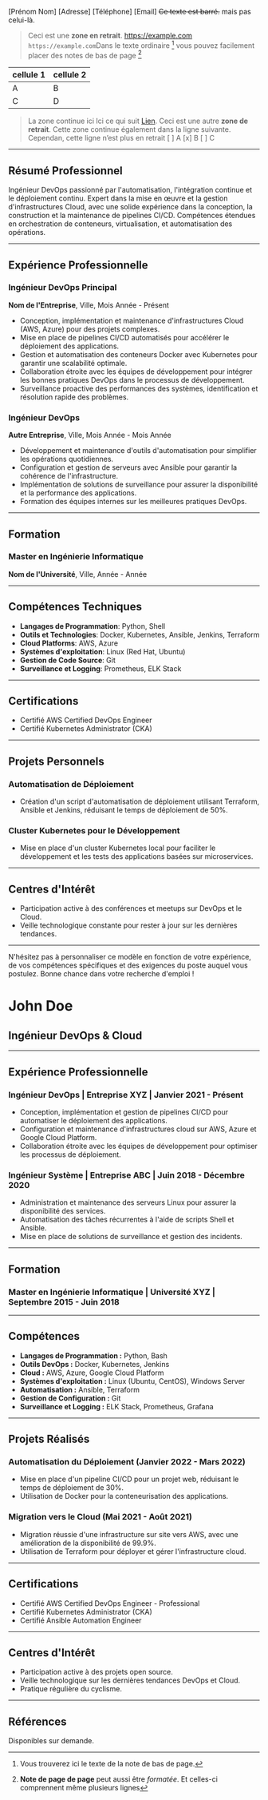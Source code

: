 [Prénom Nom]
[Adresse]
[Téléphone]
[Email]
~~Ce texte est barré.~~ mais pas celui-là.
>Ceci est une **zone en retrait**.
<https://example.com>
`https://example.com`Dans le texte ordinaire [^1] vous pouvez facilement placer des notes de bas de page [^2]
[^1]: Vous trouverez ici le texte de la note de bas de page.
 [^2]: **Note de page de page** peut aussi être *formatée*.
Et celles-ci comprennent même plusieurs lignes

>

|cellule 1|cellule 2|
|--------|--------|
|    A    |    B    |
|    C    |    D    |

>La zone continue ici
Ici ce qui suit [Lien](https://example.com/ "titre de lien optionnel").
>Ceci est une autre **zone de retrait**.
Cette zone continue également dans la ligne suivante.
Cependan, cette ligne n’est plus en retrait
[ ] A
[x] B
[ ] C

---

## Résumé Professionnel

Ingénieur DevOps passionné par l'automatisation, l'intégration continue et le déploiement continu. Expert dans la mise en œuvre et la gestion d'infrastructures Cloud, avec une solide expérience dans la conception, la construction et la maintenance de pipelines CI/CD. Compétences étendues en orchestration de conteneurs, virtualisation, et automatisation des opérations.

---

## Expérience Professionnelle

### Ingénieur DevOps Principal
**Nom de l'Entreprise**, Ville, Mois Année - Présent
- Conception, implémentation et maintenance d'infrastructures Cloud (AWS, Azure) pour des projets complexes.
- Mise en place de pipelines CI/CD automatisés pour accélérer le déploiement des applications.
- Gestion et automatisation des conteneurs Docker avec Kubernetes pour garantir une scalabilité optimale.
- Collaboration étroite avec les équipes de développement pour intégrer les bonnes pratiques DevOps dans le processus de développement.
- Surveillance proactive des performances des systèmes, identification et résolution rapide des problèmes.

### Ingénieur DevOps
**Autre Entreprise**, Ville, Mois Année - Mois Année
- Développement et maintenance d'outils d'automatisation pour simplifier les opérations quotidiennes.
- Configuration et gestion de serveurs avec Ansible pour garantir la cohérence de l'infrastructure.
- Implémentation de solutions de surveillance pour assurer la disponibilité et la performance des applications.
- Formation des équipes internes sur les meilleures pratiques DevOps.

---

## Formation

### Master en Ingénierie Informatique
**Nom de l'Université**, Ville, Année - Année

---

## Compétences Techniques

- **Langages de Programmation**: Python, Shell
- **Outils et Technologies**: Docker, Kubernetes, Ansible, Jenkins, Terraform
- **Cloud Platforms**: AWS, Azure
- **Systèmes d'exploitation**: Linux (Red Hat, Ubuntu)
- **Gestion de Code Source**: Git
- **Surveillance et Logging**: Prometheus, ELK Stack

---

## Certifications

- Certifié AWS Certified DevOps Engineer
- Certifié Kubernetes Administrator (CKA)

---

## Projets Personnels

### Automatisation de Déploiement
- Création d'un script d'automatisation de déploiement utilisant Terraform, Ansible et Jenkins, réduisant le temps de déploiement de 50%.

### Cluster Kubernetes pour le Développement
- Mise en place d'un cluster Kubernetes local pour faciliter le développement et les tests des applications basées sur microservices.

---

## Centres d'Intérêt

- Participation active à des conférences et meetups sur DevOps et le Cloud.
- Veille technologique constante pour rester à jour sur les dernières tendances.

---

N'hésitez pas à personnaliser ce modèle en fonction de votre expérience, de vos compétences spécifiques et des exigences du poste auquel vous postulez. Bonne chance dans votre recherche d'emploi !


# John Doe
## Ingénieur DevOps & Cloud

---

## Expérience Professionnelle

### Ingénieur DevOps | Entreprise XYZ | Janvier 2021 - Présent
- Conception, implémentation et gestion de pipelines CI/CD pour automatiser le déploiement des applications.
- Configuration et maintenance d'infrastructures cloud sur AWS, Azure et Google Cloud Platform.
- Collaboration étroite avec les équipes de développement pour optimiser les processus de déploiement.

### Ingénieur Système | Entreprise ABC | Juin 2018 - Décembre 2020
- Administration et maintenance des serveurs Linux pour assurer la disponibilité des services.
- Automatisation des tâches récurrentes à l'aide de scripts Shell et Ansible.
- Mise en place de solutions de surveillance et gestion des incidents.

---

## Formation

### Master en Ingénierie Informatique | Université XYZ | Septembre 2015 - Juin 2018

---

## Compétences

- **Langages de Programmation :** Python, Bash
- **Outils DevOps :** Docker, Kubernetes, Jenkins
- **Cloud :** AWS, Azure, Google Cloud Platform
- **Systèmes d'exploitation :** Linux (Ubuntu, CentOS), Windows Server
- **Automatisation :** Ansible, Terraform
- **Gestion de Configuration :** Git
- **Surveillance et Logging :** ELK Stack, Prometheus, Grafana

---

## Projets Réalisés

### Automatisation du Déploiement (Janvier 2022 - Mars 2022)
- Mise en place d'un pipeline CI/CD pour un projet web, réduisant le temps de déploiement de 30%.
- Utilisation de Docker pour la conteneurisation des applications.

### Migration vers le Cloud (Mai 2021 - Août 2021)
- Migration réussie d'une infrastructure sur site vers AWS, avec une amélioration de la disponibilité de 99.9%.
- Utilisation de Terraform pour déployer et gérer l'infrastructure cloud.

---

## Certifications

- Certifié AWS Certified DevOps Engineer - Professional
- Certifié Kubernetes Administrator (CKA)
- Certifié Ansible Automation Engineer

---

## Centres d'Intérêt

- Participation active à des projets open source.
- Veille technologique sur les dernières tendances DevOps et Cloud.
- Pratique régulière du cyclisme.

---

## Références

Disponibles sur demande.


